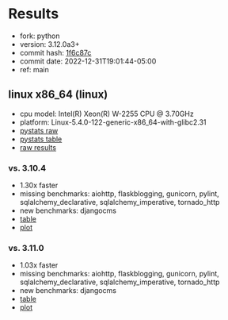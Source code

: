 # Results

- fork: python
- version: 3.12.0a3+
- commit hash: [1f6c87c](https://github.com/python/cpython/commit/1f6c87c)
- commit date: 2022-12-31T19:01:44-05:00
- ref: main

## linux x86_64 (linux)

- cpu model: Intel(R) Xeon(R) W-2255 CPU @ 3.70GHz
- platform: Linux-5.4.0-122-generic-x86_64-with-glibc2.31
- [pystats raw](bm-20221231-linux-x86_64-python-main-3.12.0a3%2B-1f6c87c-pystats.json)
- [pystats table](bm-20221231-linux-x86_64-python-main-3.12.0a3%2B-1f6c87c-pystats.md)
- [raw results](bm-20221231-linux-x86_64-python-main-3.12.0a3%2B-1f6c87c.json)

### vs. 3.10.4

- 1.30x faster
- missing benchmarks: aiohttp, flaskblogging, gunicorn, pylint, sqlalchemy_declarative, sqlalchemy_imperative, tornado_http
- new benchmarks: djangocms
- [table](bm-20221231-linux-x86_64-python-main-3.12.0a3%2B-1f6c87c-vs-3.10.4.md)
- [plot](bm-20221231-linux-x86_64-python-main-3.12.0a3%2B-1f6c87c-vs-3.10.4.png)

### vs. 3.11.0

- 1.03x faster
- missing benchmarks: aiohttp, flaskblogging, gunicorn, pylint, sqlalchemy_declarative, sqlalchemy_imperative, tornado_http
- new benchmarks: djangocms
- [table](bm-20221231-linux-x86_64-python-main-3.12.0a3%2B-1f6c87c-vs-3.11.0.md)
- [plot](bm-20221231-linux-x86_64-python-main-3.12.0a3%2B-1f6c87c-vs-3.11.0.png)

